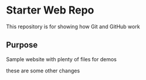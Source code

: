 # Starter Web Repo

This repository is for showing how Git and GitHub work

## Purpose

Sample website with plenty of files for demos

these are some other changes